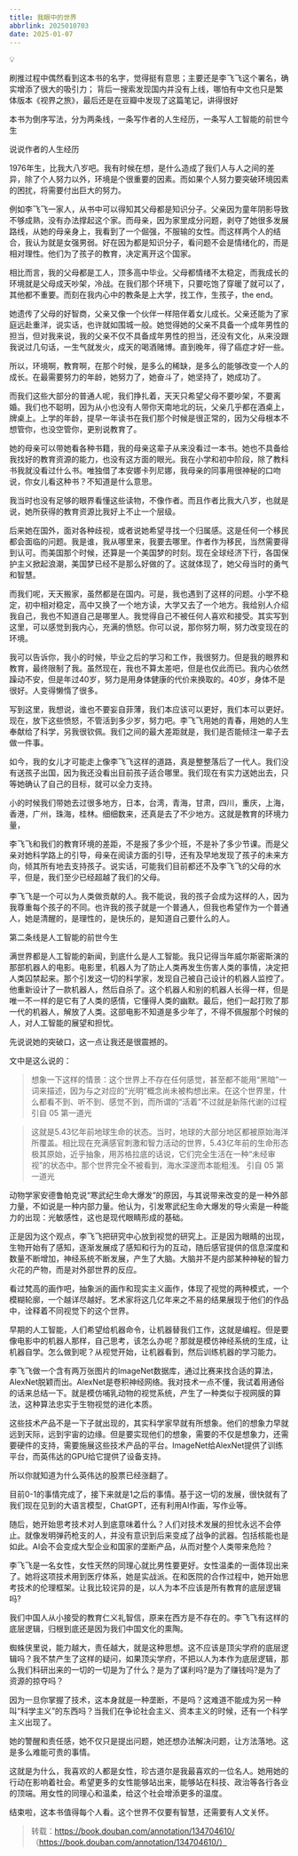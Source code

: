 ```yaml
---
title: 我眼中的世界
abbrlink: 2025010703
date: 2025-01-07
---
```

<aside>
💡

刷推过程中偶然看到这本书的名字，觉得挺有意思；主要还是李飞飞这个署名，确实增添了很大的吸引力；
背后一搜索发现国内并没有上线，哪怕有中文也只是繁体版本《视界之旅》，最后还是在豆瓣中发现了这篇笔记，讲得很好

</aside>

本书为倒序写法，分为两条线，一条写作者的人生经历，一条写人工智能的前世今生

说说作者的人生经历

1976年生，比我大八岁吧。我有时候在想，是什么造成了我们人与人之间的差异，除了个人努力以外，环境是个很重要的因素。而如果个人努力要突破环境因素的困扰，将需要付出巨大的努力。

例如李飞飞一家人，从书中可以得知其父母都是知识分子。父亲因为童年阴影导致不够成熟，没有办法撑起这个家。而母亲，因为家里成分问题，剥夺了她很多发展路线，从她的母亲身上，我看到了一个倔强，不服输的女性。而这样两个人的结合，我认为就是女强男弱。好在因为都是知识分子，看问题不会是情绪化的，而是相对理性。他们为了孩子的教育，决定离开这个国家。

相比而言，我的父母都是工人，顶多高中毕业。父母都情绪不太稳定，而我成长的环境就是父母成天吵架，冷战。在我们那个环境下，只要吃饱了穿暖了就可以了，其他都不重要。而刻在我内心中的教条是上大学，找工作，生孩子，the end。

她遗传了父母的好智商，父亲又像一个伙伴一样陪伴着女儿成长。父亲还能为了家庭远赴重洋，说实话，也许就如围城一般。她觉得她的父亲不具备一个成年男性的担当，但对我来说，我的父亲不仅不具备成年男性的担当，还没有文化，从来没跟我说过几句话，一生气就发火，成天的喝酒赌博。直到晚年，得了癌症才好一些。

所以，环境啊，教育啊，在那个时候，是多么的稀缺，是多么的能够改变一个人的成长。在最需要努力的年龄，她努力了，她奋斗了，她坚持了，她成功了。

而我们这些大部分的普通人呢，我们挣扎着，天天只希望父母不要吵架，不要离婚。我们也不聪明，因为从小也没有人带你天南地北的玩，父亲几乎都在酒桌上，牌桌上。上学的年龄，提早一年读书在我们那个时候是很正常的，因为父母根本不想管你，也没空管你，更别说教育了。

她的母亲可以带她看各种书籍，我的母亲这辈子从来没看过一本书。她也不具备给我找好的教育资源的能力，也没有这方面的眼光。我在小学和初中阶段，除了教科书我就没看过什么书。唯独借了本安娜卡列尼娜，我母亲的同事用很神秘的口吻说，你女儿看这种书？不知道是什么意思。

我当时也没有足够的眼界看懂这些读物，不像作者。而且作者比我大八岁，也就是说，她所获得的教育资源比我好上不止一个层级。

后来她在国外，面对各种歧视，或者说她希望寻找一个归属感。这是任何一个移民都会面临的问题。我是谁，我从哪里来，我要去哪里。作者作为移民，当然需要得到认可。而美国那个时候，还算是一个美国梦的时刻。现在全球经济下行，各国保护主义掀起浪潮，美国梦已经不是那么好做的了。这就体现了，她父母当时的勇气和智慧。

而我们呢，天天搬家，虽然都是在国内。可是，我也遇到了这样的问题。小学不稳定，初中相对稳定，高中又换了一个地方读，大学又去了一个地方。我给别人介绍我自己，我也不知道自己是哪里人。我觉得自己不被任何人喜欢和接受。其实写到这里，可以感觉到我内心，充满的愤怒。你可以说，那你努力啊，努力改变现在的环境。

我可以告诉你，我小的时候，毕业之后的学习和工作，我很努力。但是我的眼界和教育，最终限制了我。虽然现在，我也不算太差吧，但是也仅此而已。我内心依然躁动不安，但是年过40岁，努力是用身体健康的代价来换取的。40岁，身体不是很好。人变得懒惰了很多。

写到这里，我想说，谁也不要妄自菲薄，我们本应该可以更好，我们本可以更好。现在，放下这些愤怒，不管活到多少岁，努力吧。李飞飞用她的青春，用她的人生奉献给了科学，另我很钦佩。我们之间的最大差距就是，我们是否能倾注一辈子去做一件事。

如今，我的女儿才可能走上像李飞飞这样的道路，真是整整落后了一代人。我们没有送孩子出国，因为我还没看出目前孩子适合哪里。我们现在有实力送她出去，只等她确认了自己的目标，就可以全力支持。

小的时候我们带她去过很多地方，日本，台湾，青海，甘肃，四川，重庆，上海，香港，广州，珠海，桂林。细细数来，还真是去了不少地方。这就是教育的环境力量，

李飞飞和我们的教育环境的差距，不是报了多少个班，不是补了多少节课。而是父亲对她科学路上的引导，母亲在阅读方面的引导，还有及早地发现了孩子的未来方向，倾其所有地去支持孩子。说实话，可能我们目前都还不及李飞飞的父母的水平，但是，我们至少已经超越了我们的父母。

李飞飞是一个可以为人类做贡献的人。我不能说，我的孩子会成为这样的人，因为我尊重每个孩子的不同。也许我的孩子就是一个普通人，但我也希望作为一个普通人，她是清醒的，是理性的，是快乐的，是知道自己要什么的人。

第二条线是人工智能的前世今生

满世界都是人工智能的新闻，到底什么是人工智能。我只记得当年威尔斯密斯演的那部机器人的电影。电影里，机器人为了防止人类再发生伤害人类的事情，决定把人类囚禁起来。那个引发这一切的科学家，发现自己被自己设计的机器人监控了。他重新设计了一款机器人，然后自杀了。这个机器人和别的机器人长得一样，但是唯一不一样的是它有了人类的感情，它懂得人类的幽默。最后，他们一起打败了那一代的机器人，解放了人类。这部电影不知道是多少年了，不得不佩服那个时候的人，对人工智能的展望和担忧。

先说说她的突破口，这一点让我还是很震撼的。

文中是这么说的：

> 想象一下这样的情景：这个世界上不存在任何感觉，甚至都不能用“黑暗”一词来描述，因为与之对应的“光明”概念尚未被构想出来。在这个世界里，什么都看不到、听不到、感觉不到，而所谓的“活着”不过就是新陈代谢的过程
引自 05 第一道光
> 

 

> 这就是5.43忆年前地球生命的状态。当时，地球的大部分地区都被原始海洋所覆盖。相比现在充满感官刺激和智力活动的世界，5.43亿年前的生命形态极其原始，近乎抽象，用苏格拉底的话说，它们完全生活在一种“未经审视”的状态中。那个世界完全不被看到，海水深邃而本能粗浅。
引自 05 第一道光
> 

动物学家安德鲁帕克说“寒武纪生命大爆发”的原因，与其说带来改变的是一种外部力量，不如说是一种内部力量。他认为，引发寒武纪生命大爆发的导火索是一种能力的出现：光敏感性，这也是现代眼睛形成的基础。

正是因为这个观点，李飞飞把研究中心放到视觉的研究上。正是因为眼睛的出现，生物开始有了感知，逐渐发展成了感知和行为的互动，随后感官提供的信息深度和数量不断增加，神经系统不断发展，产生了大脑。大脑并不是内部某种神秘的智力火花的产物，而是对外部世界的反应。

看过梵高的画作吧，抽象派的画作和现实主义画作，体现了视觉的两种模式，一个模糊轮廓，一个越详尽越好。艺术家将这几亿年来之不易的结果展现于他们的作品中，诠释着不同视觉下的这个世界。

早期的人工智能，人们希望给机器命令，让机器替我们工作，这就是编程。但是要像电影中的机器人那样，自己思考，该怎么办呢？那就是模仿神经系统的生成，让机器自学。怎么做到呢？从视觉开始，让机器看到，然后训练机器的学习能力。

李飞飞做一个含有两万张图片的ImageNet数据库，通过比赛来找合适的算法，AlexNet脱颖而出。AlexNet是卷积神经网络。我对技术一点不懂，我试着用通俗的话来总结一下。就是模仿哺乳动物的视觉系统，产生了一种类似于视网膜的算法，这种算法忠实于生物视觉的进化本质。

这些技术产品不是一下子就出现的，其实科学家早就有所想象。他们的想象力早就远到天际，远到宇宙的边缘。但是要实现他们的想象，需要的不仅是想象力，还需要硬件的支持，需要施展这些技术产品的平台。ImageNet给AlexNet提供了训练平台，而英伟达的GPU给它提供了设备支持。

所以你就知道为什么英伟达的股票已经涨翻了。

目前0-1的事情完成了，接下来就是1之后的事情。基于这一切的发展，很快就有了我们现在见到的大语言模型，ChatGPT，还有利用AI作画，写作业等。

随后，她开始思考技术对人到底意味着什么？人们对技术发展的担忧永远不会停止。就像发明弹药枪支的人，并没有意识到后来变成了战争的武器。包括核能也是如此。AI会不会变成大型企业和国家的垄断产品，从而对整个人类带来危险？

李飞飞是一名女性，女性天然的同理心就比男性要更好。女性温柔的一面体现出来了。她将这项技术用到医疗体系，她是实战派。在和医院的合作过程中，她开始思考技术的伦理框架。让我比较诧异的是，以人为本不应该是所有教育的底层逻辑吗?

我们中国人从小接受的教育仁义礼智信，原来在西方是不存在的。李飞飞有这样的底层逻辑，归根到底还是因为我们中国文化的熏陶。

蜘蛛侠里说，能力越大，责任越大，就是这种思想。这不应该是顶尖学府的底层逻辑吗？我不禁产生了这样的疑问，如果顶尖学府，不把以人为本作为底层逻辑，那么我们科研出来的一切的一切是为了什么？是为了谋利吗?是为了赚钱吗?是为了资源的掠夺吗？

因为一旦你掌握了技术，这本身就是一种垄断，不是吗？这难道不能成为另一种叫“科学主义”的东西吗？当我们在争论社会主义、资本主义的时候，还有一个科学主义出现了。

她的警醒和责任感，她不仅只是提出问题，她还想办法解决问题，让方法落地。这是多么难能可贵的事情。

这就是为什么，我喜欢的人都是女性，珍古道尔是我最喜欢的一位名人。她用她的行动在影响着社会。希望更多的女性能够站出来，能够站在科技、政治等各行各业的顶端。用女性的同理心和温柔，给这个社会增添更多的温度。

结束啦，这本书值得每个人看。这个世界不仅要有智慧，还需要有人文关怀。

> 转载：https://book.douban.com/annotation/134704610/ （https://book.douban.com/annotation/134704610/）
>